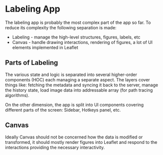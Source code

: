 # Labeling App

The labeling app is probably the most complex part of the app so far. To reduce its complexity the following separation is made:

- Labeling - manage the high-level structures, figures, labels, etc
- Canvas - handle drawing interactions, rendering of figures, a lot of UI elements implemented in Leaflet

## Parts of Labeling

The various state and logic is separated into several higher-order components (HOC) each managing a separate aspect.
The layers cover things like: fetching the metadata and syncing it back to the server, manage the history state, load image data into addressable array (for path tracing algorithms).

On the other dimension, the app is split into UI components covering different parts of the screen: Sidebar, Hotkeys panel, etc.

## Canvas

Ideally Canvas should not be concerned how the data is modified or transformed, it should mostly render figures into Leaflet and respond to the interactions providing the necessary interactivity.
